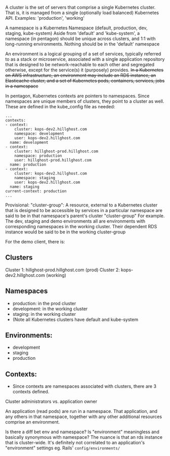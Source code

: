 
A cluster is the set of servers that comprise a single Kubernetes cluster. That is, it is managed from a single
(optionally load balanced) Kubernetes API. Examples: 'production', 'working'

A namespace is a Kubernetes Namespace (default, production, dev, staging, kube-system)
  Aside from 'default' and 'kube-system', a namespace (in pentagon) should be unique across clusters, and 1:1 with long-running environments. Nothing should be in the 'default' namespace

An environment is a logical grouping of a set of services, typically referred to as a stack or microservice, associated with a single application repository that is designed to be network-reachable to each other and segregated otherwise, except for the service(s) it (purposely) provides. ~~In a Kubernetes on AWS infrastructure, an environment may include an RDS instance, an Elasticache cluster, and a set of Kubernetes pods, containers, services, jobs in a namespace~~

In pentagon, Kubernetes contexts are pointers to namespaces. Since namespaces are unique members of clusters, they point to a cluster as well. These are defined in the kube_config file as needed:
```
...
contexts:
- context:
    cluster: kops-dev2.hillghost.com
    namespace: development
    user: kops-dev2.hillghost.com
  name: development
- context:
    cluster: hillghost-prod.hillghost.com
    namespace: production
    user: hillghost-prod.hillghost.com
  name: production
- context:
    cluster: kops-dev2.hillghost.com
    namespace: staging
    user: kops-dev2.hillghost.com
  name: staging
current-context: production
...
```

Provisional:
"cluster-group": A resource, external to a Kubernetes cluster that is designed to be accessible by services in a particular namespace are said to be in that namespace's parent's cluster "cluster-group"
  For example. The dev, staging and demo environments all are environments with corresponding namespaces in the working cluster. Their dependent RDS instance would be said to be in the working cluster-group


For the demo client, there is:

## Clusters
Cluster 1: hillghost-prod.hillghost.com  (prod)
Cluster 2: kops-dev2.hillghost.com       (working)

## Namespaces

*  production: in the prod cluster
*  development: in the working cluster
*  staging: in the working cluster
*  (Note all Kubernetes clusters have default and kube-system

## Environments:
* development
* staging
* production

## Contexts:
 * Since contexts are namespaces associated with clusters, there are 3 contexts defined.


Cluster administrators vs. application owner


An application (read pods) are run in a namespace. That application, and any others in that namespace, together with any other additional resources comprise an environment.

Is there a diff bet env and namespace? Is "environment" meaningless and basically synonymous with namespace? The nuance is that an rds instance that is cluster-wide. It's definitely not correlated to an application's "environment"
settings eg. Rails' `config/environments/`
